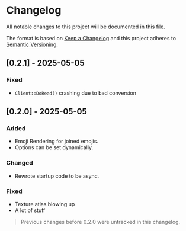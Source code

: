 # Changelog

All notable changes to this project will be documented in this file.

The format is based on [Keep a Changelog](https://keepachangelog.com/en/1.0.0/)
and this project adheres to [Semantic Versioning](https://semver.org/spec/v2.0.0.html).

## [0.2.1] - 2025-05-05

### Fixed
- `Client::DoRead()` crashing due to bad conversion

## [0.2.0] - 2025-05-05

### Added
- Emoji Rendering for joined emojis.
- Options can be set dynamically.

### Changed
- Rewrote startup code to be async.

### Fixed
- Texture atlas blowing up
- A lot of stuff

> Previous changes before 0.2.0 were untracked in this changelog.

